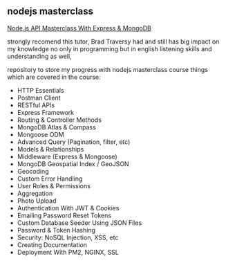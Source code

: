 ## nodejs masterclass

[Node.js API Masterclass With Express & MongoDB](https://www.udemy.com/course/nodejs-api-masterclass/)

strongly recomend this tutor, Brad Traversy had and still has big impact on my knowledge no only in programming
but in english listening skills and understanding as well,

repository to store my progress with nodejs masterclass course
things which are covered in the course:

- HTTP Essentials
- Postman Client
- RESTful APIs
- Express Framework
- Routing & Controller Methods
- MongoDB Atlas & Compass
- Mongoose ODM
- Advanced Query (Pagination, filter, etc)
- Models & Relationships
- Middleware (Express & Mongoose)
- MongoDB Geospatial Index / GeoJSON
- Geocoding
- Custom Error Handling
- User Roles & Permissions
- Aggregation
- Photo Upload
- Authentication With JWT & Cookies
- Emailing Password Reset Tokens
- Custom Database Seeder Using JSON Files
- Password & Token Hashing
- Security: NoSQL Injection, XSS, etc
- Creating Documentation
- Deployment With PM2, NGINX, SSL
